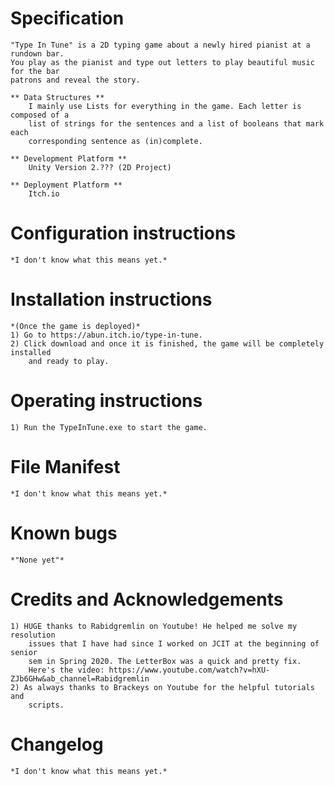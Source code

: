 # Specification
	"Type In Tune" is a 2D typing game about a newly hired pianist at a rundown bar.
	You play as the pianist and type out letters to play beautiful music for the bar 
	patrons and reveal the story.
	
	** Data Structures **
		I mainly use Lists for everything in the game. Each letter is composed of a 
		list of strings for the sentences and a list of booleans that mark each 
		corresponding sentence as (in)complete.
		
	** Development Platform **
		Unity Version 2.??? (2D Project)
		
	** Deployment Platform **
		Itch.io

# Configuration instructions
	*I don't know what this means yet.*

# Installation instructions
	*(Once the game is deployed)*
	1) Go to https://abun.itch.io/type-in-tune.
	2) Click download and once it is finished, the game will be completely installed 
		and ready to play.

# Operating instructions
	1) Run the TypeInTune.exe to start the game.

# File Manifest
	*I don't know what this means yet.*

# Known bugs
	*"None yet"*

# Credits and Acknowledgements
	1) HUGE thanks to Rabidgremlin on Youtube! He helped me solve my resolution
		issues that I have had since I worked on JCIT at the beginning of senior
		sem in Spring 2020. The LetterBox was a quick and pretty fix.
		Here's the video: https://www.youtube.com/watch?v=hXU-ZJb6GHw&ab_channel=Rabidgremlin
	2) As always thanks to Brackeys on Youtube for the helpful tutorials and
		scripts.

# Changelog
	*I don't know what this means yet.*